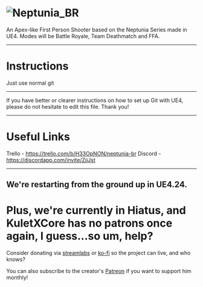 # ![Neptunia_BR](https://trello-attachments.s3.amazonaws.com/5b750c120cf3bb7f77ba1c6a/5b890058aaf9ee71e886b90d/be9d3f8911dd4877d408685a2055913c/ConquestLogo.png) 
An Apex-like First Person Shooter based on the Neptunia Series made in UE4.
Modes will be Battle Royale, Team Deathmatch and FFA.

----

# Instructions

Just use normal git

--------

If you have better or clearer instructions on how to set up Git with UE4, please do not hesitate to edit this file.
Thank you!

--------

# Useful Links

Trello - https://trello.com/b/H33OpNON/neptunia-br
Discord - https://discordapp.com/invite/ZjjJst

--------

## We're restarting from the ground up in UE4.24. 

# Plus, we're currently in Hiatus, and KuletXCore has no patrons once again, I guess...so um, help?

Consider donating via [streamlabs](https://streamlabs.com/donate/kuletxcore) or [ko-fi](http://ko-fi.com/kuletxcore) so the project can live, and who knows?

You can also subscribe to the creator's [Patreon](http://patreon.com/kuletxcore) if you want to support him monthly!
